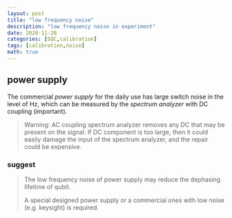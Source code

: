 ```yaml
---
layout: post
title: "low frequency noise"
description: "low frequency noise in experiment"
date: 2020-11-28
categories: [SQC,calibration]
tags: [calibration,noise]
math: true
---
```






## power supply

The commercial *power supply* for the daily use has large switch noise in the level of Hz, which can be measured by the *spectrum analyzer* with DC coupling (important). 

> Warning: AC coupling spectrum analyzer removes any DC that may be present on the signal. If DC component is too large, then it could easily damage the input of the spectrum analyzer, and the repair could be expensive.

### suggest

> The low frequency noise of power supply may reduce the dephasing lifetime of qubit. 
>
> A special designed power supply or a commercial ones with low noise (e.g. keysight) is required.



